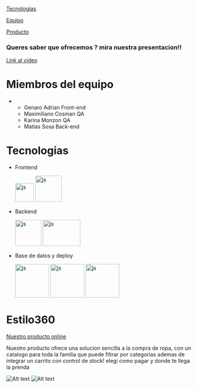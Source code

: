 
[Tecnologias](#tecnologias)

[Equipo](#miembros-del-equipo)

[Producto](#estilo360)



### Queres saber que ofrecemos ? mira nuestra presentacion!!


[Link al video](https://youtu.be/fhN_aloUDS0?si=GiLTbnhZ-gxy2fND)




# Miembros del equipo

* 
    - Genaro Adrian Front-end
    - Maximiliano Cosman QA
    - Karina Monzon QA
    - Matias Sosa Back-end

# Tecnologias
* Frontend 

     <img src="https://res.cloudinary.com/deuesxnd0/image/upload/v1699033086/ulkmvkplclofretqxoan.png" alt="js" width="50" height="50">
     <img src="https://res.cloudinary.com/deuesxnd0/image/upload/v1699033283/ggvgg6rnldgmie3zynlu.png" alt="js" width="70" height="70">

* Backend

     <img src="https://res.cloudinary.com/deuesxnd0/image/upload/v1699033086/hofj2yzie2jfdpvrirgt.png" alt="js" width="70" height="70">
     <img src="https://res.cloudinary.com/deuesxnd0/image/upload/v1699033546/oopckqefqbyagykkcpdq.png" alt="js" width="100" height="70">

* Base de datos y deploy

    <img src="https://res.cloudinary.com/deuesxnd0/image/upload/v1699033925/pewrrvvsz0n0umckdf6v.png" alt="js" width="90" height="90">
    <img src="https://res.cloudinary.com/deuesxnd0/image/upload/v1699034016/mqqgv84m4tkjfivnx98w.png" alt="js" width="90" height="90">
    <img src="https://res.cloudinary.com/deuesxnd0/image/upload/v1699034118/brn5dnzwwjdmdlcnypli.png" alt="js" width="90" height="90">
    
# Estilo360

[Nuestro producto online](https://main--beautiful-kitsune-cdc737.netlify.app/ecommerce)

Nuestro producto ofrece una solucion sencilla a la compra de ropa, con un catalogo para toda la familia que puede filtrar por categorias ademas de integrar un carrito con control de stock! elegi como pagar y donde te llega la prenda


![Alt text](https://res.cloudinary.com/deuesxnd0/image/upload/v1699035433/earnjrr6tqjo4wdkpqjv.png)
![Alt text](https://res.cloudinary.com/deuesxnd0/image/upload/v1699035433/wo0insqy3d0cl2emuzil.png)


